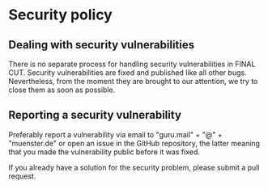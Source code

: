 # Security policy

## Dealing with security vulnerabilities

There is no separate process for handling security vulnerabilities in FINAL CUT. Security vulnerabilities are fixed and published like all other bugs. Nevertheless, from the moment they are brought to our attention, we try to close them as soon as possible.

## Reporting a security vulnerability

Preferably report a vulnerability via email to "guru.mail" + "@" + "muenster.de" or open an issue in the GitHub repository, the latter meaning that you made the vulnerability public before it was fixed.

If you already have a solution for the security problem, please submit a pull request.

